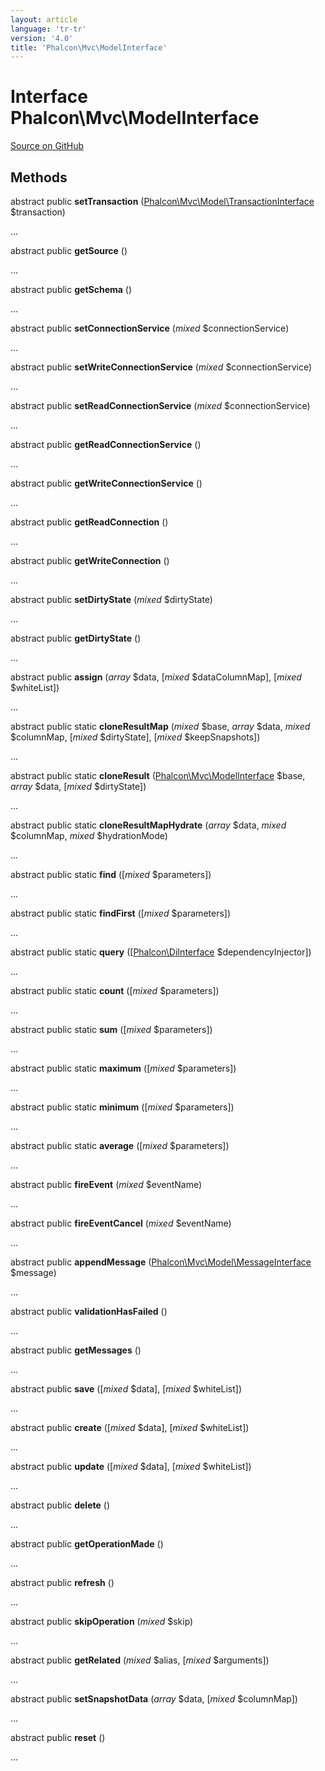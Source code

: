 ```yaml
---
layout: article
language: 'tr-tr'
version: '4.0'
title: 'Phalcon\Mvc\ModelInterface'
---
```


# Interface **Phalcon\Mvc\ModelInterface**

<a href="https://github.com/phalcon/cphalcon/tree/v4.0.0/phalcon/mvc/modelinterface.zep" class="btn btn-default btn-sm">Source on GitHub</a>

## Methods

abstract public **setTransaction** ([Phalcon\Mvc\Model\TransactionInterface](/4.0/en/api/Phalcon_Mvc_Model_TransactionInterface) $transaction)

...

abstract public **getSource** ()

...

abstract public **getSchema** ()

...

abstract public **setConnectionService** (*mixed* $connectionService)

...

abstract public **setWriteConnectionService** (*mixed* $connectionService)

...

abstract public **setReadConnectionService** (*mixed* $connectionService)

...

abstract public **getReadConnectionService** ()

...

abstract public **getWriteConnectionService** ()

...

abstract public **getReadConnection** ()

...

abstract public **getWriteConnection** ()

...

abstract public **setDirtyState** (*mixed* $dirtyState)

...

abstract public **getDirtyState** ()

...

abstract public **assign** (*array* $data, [*mixed* $dataColumnMap], [*mixed* $whiteList])

...

abstract public static **cloneResultMap** (*mixed* $base, *array* $data, *mixed* $columnMap, [*mixed* $dirtyState], [*mixed* $keepSnapshots])

...

abstract public static **cloneResult** ([Phalcon\Mvc\ModelInterface](/4.0/en/api/Phalcon_Mvc_ModelInterface) $base, *array* $data, [*mixed* $dirtyState])

...

abstract public static **cloneResultMapHydrate** (*array* $data, *mixed* $columnMap, *mixed* $hydrationMode)

...

abstract public static **find** ([*mixed* $parameters])

...

abstract public static **findFirst** ([*mixed* $parameters])

...

abstract public static **query** ([[Phalcon\DiInterface](/4.0/en/api/Phalcon_DiInterface) $dependencyInjector])

...

abstract public static **count** ([*mixed* $parameters])

...

abstract public static **sum** ([*mixed* $parameters])

...

abstract public static **maximum** ([*mixed* $parameters])

...

abstract public static **minimum** ([*mixed* $parameters])

...

abstract public static **average** ([*mixed* $parameters])

...

abstract public **fireEvent** (*mixed* $eventName)

...

abstract public **fireEventCancel** (*mixed* $eventName)

...

abstract public **appendMessage** ([Phalcon\Mvc\Model\MessageInterface](/4.0/en/api/Phalcon_Mvc_Model_MessageInterface) $message)

...

abstract public **validationHasFailed** ()

...

abstract public **getMessages** ()

...

abstract public **save** ([*mixed* $data], [*mixed* $whiteList])

...

abstract public **create** ([*mixed* $data], [*mixed* $whiteList])

...

abstract public **update** ([*mixed* $data], [*mixed* $whiteList])

...

abstract public **delete** ()

...

abstract public **getOperationMade** ()

...

abstract public **refresh** ()

...

abstract public **skipOperation** (*mixed* $skip)

...

abstract public **getRelated** (*mixed* $alias, [*mixed* $arguments])

...

abstract public **setSnapshotData** (*array* $data, [*mixed* $columnMap])

...

abstract public **reset** ()

...